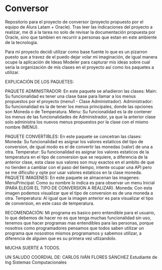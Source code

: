 # Conversor
Repositorio para el proyecto de conversor (proyecto propuesto por el equipo de Alura Latam + Oracle).
Tras leer las indicaciones del proyecto a realizar, me di a la tarea no solo de revisar la documentación
propuesta por Oracle, sino que tambien en recurrir a personas que estan en este ambiente de la tecnologia. 

Para mi proyecto decidi utilizar como base fuente lo que es un pizarron puesto que a travez de el puedo dejar
volar mi imaginación, de igual manera ocupe la aplicación de Ideas Modeler para capturar mis ideas sobre cual
seria la organización de mis clases en el proyecto así como los paquetes a utilizar. 

EXPLICACIÓN DE LOS PAQUETES:

PAQUETE ADMINISTRADOR:
  En este paquete se añadieron las clases:
    Main: Su funcionalidad es tener una clase base para llamar a los menus propuestos por el proyecto (menu1 - Clase Administrador).
    Administrador: Su funcionalidad es la de tener los menus principales, donde las opciones son Moneda o de Temperatura.
    Menu: Su funcionalidad es la de contener los menus de las funcionalidades de Administrador, ya que la anterior clase solo administra
    los nuevos menus propuestos por la clase con el mismo nombre (MENU).

PAQUETE CONVERTIBLES: 
  En este paquete se concetran las clases:
    Moneda: Su funcionalidad es asignar los valores estaticos del tipo de conversion, de igual modo es el de convertir las monedas (valor)
    de una a otra. 
    Temperatur: Su funcionalidad es asignar los valores estaticos de la temperatura en el tipo de conversion que se requiere,
    a diferencia de la anterior clase, esta clase sus valores son muy exactos en el ambito de que no tienden a cambiar  con el paso del
    tiempo, intente ocupar una API pero se me dificulto y opte por usar valores estaticos en la clase moneda.
PAQUETE IMAGENES:
  En este paquete se almacenan las imagenes:
    MenuPrincipal: Como su nombre lo indica es para observar un menu Inicial (PARA ELEGIR EL TIPO DE CONVERSION A REALIZAR).
    Moneda: Con esta imagen podemos visualizar que el tipo de conversion es de una moneda a otra.
    Temperatura: Al igual que la imagen anterior es para visualizar el tipo de conversion, en este caso de temperatura. 

RECOMENDACIÓN:
Mi programa es basico pero entendible para el usuario, lo que debemos de hacer no es que tenga muchas funcionalidad sin uso, tenemos que
hacer programas mas entendibles para las personas, porque nosotros como programadores pensamos que todos saben utilizar un programa
que nosostros mismos programamos y sabemos utilizar, a diferencia de alguien que es su primera vez utlizandolo. 

MUCHA SUERTE A TODOS. 

UN SALUDO COORDIAL DE:
        CARLOS IVÁN FLORES SÁNCHEZ
        Estudiante de Ing Sistemas
            Computacionales
